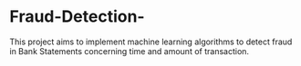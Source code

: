 # Fraud-Detection-
This project aims to implement machine learning algorithms to detect fraud in Bank Statements concerning time and amount of  transaction. 
